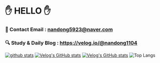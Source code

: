 
# ✋ HELLO ✋ 

### 📧 Contact Email : nandong5923@naver.com
### 🔍 Study & Daily Blog : https://velog.io/@nandong1104
[![github stats](https://github-readme-stats.vercel.app/api?username=khyojun&show_icons=true&hide_border=False)](https://velog.io/@nandong1104)
[![Velog's GitHub stats](https://velog-readme-stats.vercel.app/api?name=nandong1104)](https://velog.io/@nandong1104)
[![Velog's GitHub stats](https://velog-readme-stats.vercel.app/api/list?name=nandong1104)](https://velog.io/@nandong1104) 
![Top Langs](https://github-readme-stats.vercel.app/api/top-langs/?username=khyojun&layout=compact&theme=vue)


